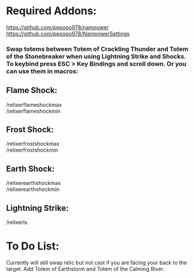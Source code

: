 # Required Addons:<br/>
https://github.com/pepopo978/nampower<br/>
https://github.com/pepopo978/NampowerSettings<br/>
### Swap totems between Totem of Crackling Thunder and Totem of the Stonebreaker when using Lightning Strike and Shocks. To keybind press ESC > Key Bindings and scroll down. Or you can use them in macros:<br/>
## Flame Shock:<br/>
/relixerflameshockmax<br/>
/relixerflameshockmin<br/>
## Frost Shock:<br/>
/relixerfrostshockmax<br/>
/relixerfrostshockmin<br/>
## Earth Shock:<br/>
/relixerearthshockmax<br/>
/relixerearthshockmin<br/>
## Lightning Strike:<br/>
/relixerls<br/>
# To Do List:<br/>
Currently will still swap relic but not cast if you are facing your back to the target.
Add Totem of Earthstorm and Totem of the Calming River.
